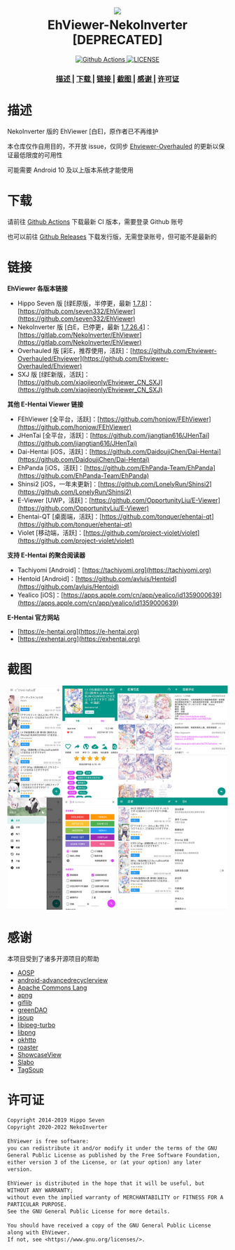 <h1 align="center">
  <img src="app/src/main/ic_launcher-playstore.png" width="150">
  <br>EhViewer-NekoInverter [DEPRECATED]<br>
</h1>

<p align="center">
  <a href="https://github.com/xb2016/EhViewer-NekoInverter/actions/workflows/ci.yml">
    <img src="https://github.com/xb2016/EhViewer-NekoInverter/actions/workflows/ci.yml/badge.svg" alt="Github Actions">
  </a>
  <a href="https://github.com/xb2016/EhViewer-NekoInverter/blob/eh-1.7.27.x/LICENSE">
    <img src="https://img.shields.io/github/license/xb2016/EhViewer-NekoInverter" alt="LICENSE">
  </a>
</p>

<div align="center">
  <h3>
    <a href="https://github.com/xb2016/EhViewer-NekoInverter#描述">
    描述
    </a>
    <span> | </span>
    <a href="https://github.com/xb2016/EhViewer-NekoInverter#下载">
    下载
    </a>
    <span> | </span>
    <a href="https://github.com/xb2016/EhViewer-NekoInverter#链接">
    链接
    </a>
    <span> | </span>
    <a href="https://github.com/xb2016/EhViewer-NekoInverter#截图">
    截图
    </a>
    <span> | </span>
    <a href="https://github.com/xb2016/EhViewer-NekoInverter#感谢">
    感谢
    </a>
    <span> | </span>
    <a href="https://github.com/xb2016/EhViewer-NekoInverter#许可证">
    许可证
    </a>
  </h3>
</div>

# 描述

NekoInverter 版的 EhViewer [白E]，原作者已不再维护

本仓库仅作自用目的，不开放 issue，仅同步 [Ehviewer-Overhauled](https://github.com/Ehviewer-Overhauled/Ehviewer) 的更新以保证最低限度的可用性

可能需要 Android 10 及以上版本系统才能使用

# 下载

请前往 [Github Actions](https://github.com/xb2016/EhViewer-NekoInverter/actions) 下载最新 CI 版本，需要登录 Github 账号

也可以前往 [Github Releases](https://github.com/xb2016/EhViewer-NekoInverter/releases) 下载发行版，无需登录账号，但可能不是最新的

# 链接

**EhViewer 各版本链接**

- Hippo Seven 版 [绿E原版，半停更，最新 [1.7.8](https://t.me/ehviewer/2127118)]：[https://github.com/seven332/EhViewer](https://github.com/seven332/EhViewer)
- NekoInverter 版 [白E，已停更，最新 [1.7.26.4](https://t.me/ehviewer/2029210)]：[https://gitlab.com/NekoInverter/EhViewer](https://gitlab.com/NekoInverter/EhViewer)
- Overhauled 版 [彩E，推荐使用，活跃]：[https://github.com/Ehviewer-Overhauled/Ehviewer](https://github.com/Ehviewer-Overhauled/Ehviewer)
- SXJ 版 [绿E新版，活跃]：[https://github.com/xiaojieonly/Ehviewer_CN_SXJ](https://github.com/xiaojieonly/Ehviewer_CN_SXJ)

**其他 E-Hentai Viewer 链接**

- FEhViewer [全平台，活跃]：[https://github.com/honjow/FEhViewer](https://github.com/honjow/FEhViewer)
- JHenTai [全平台，活跃]：[https://github.com/jiangtian616/JHenTai](https://github.com/jiangtian616/JHenTai)
- Dai-Hentai [iOS，活跃]：[https://github.com/DaidoujiChen/Dai-Hentai](https://github.com/DaidoujiChen/Dai-Hentai)
- EhPanda [iOS，活跃]：[https://github.com/EhPanda-Team/EhPanda](https://github.com/EhPanda-Team/EhPanda)
- Shinsi2 [iOS，一年未更新]：[https://github.com/LonelyRun/Shinsi2](https://github.com/LonelyRun/Shinsi2)
- E-Viewer [UWP，活跃]：[https://github.com/OpportunityLiu/E-Viewer](https://github.com/OpportunityLiu/E-Viewer)
- Ehentai-QT [桌面端，活跃]：[https://github.com/tonquer/ehentai-qt](https://github.com/tonquer/ehentai-qt)
- Violet [移动端，活跃]：[https://github.com/project-violet/violet](https://github.com/project-violet/violet)

**支持 E-Hentai 的聚合阅读器**

- Tachiyomi [Android]：[https://tachiyomi.org](https://tachiyomi.org)
- Hentoid [Android]：[https://github.com/avluis/Hentoid](https://github.com/avluis/Hentoid)
- Yealico [iOS]：[https://apps.apple.com/cn/app/yealico/id1359000639](https://apps.apple.com/cn/app/yealico/id1359000639)

**E-Hentai 官方网站**

- [https://e-hentai.org](https://e-hentai.org)
- [https://exhentai.org](https://exhentai.org)

# 截图

![screenshot-01](art/screenshot-01.png)

# 感谢

本项目受到了诸多开源项目的帮助

- [AOSP](http://source.android.com/)
- [android-advancedrecyclerview](https://github.com/h6ah4i/android-advancedrecyclerview)
- [Apache Commons Lang](https://commons.apache.org/proper/commons-lang/)
- [apng](http://apng.sourceforge.net/)
- [giflib](http://giflib.sourceforge.net)
- [greenDAO](https://github.com/greenrobot/greenDAO)
- [jsoup](https://github.com/jhy/jsoup)
- [libjpeg-turbo](http://libjpeg-turbo.virtualgl.org/)
- [libpng](http://www.libpng.org/pub/png/libpng.html)
- [okhttp](https://github.com/square/okhttp)
- [roaster](https://github.com/forge/roaster)
- [ShowcaseView](https://github.com/amlcurran/ShowcaseView)
- [Slabo](https://github.com/TiroTypeworks/Slabo)
- [TagSoup](http://home.ccil.org/~cowan/tagsoup/)

# 许可证

    Copyright 2014-2019 Hippo Seven
    Copyright 2020-2022 NekoInverter

    EhViewer is free software:
    you can redistribute it and/or modify it under the terms of the GNU General Public License as published by the Free Software Foundation,
    either version 3 of the License, or (at your option) any later version.

    EhViewer is distributed in the hope that it will be useful, but WITHOUT ANY WARRANTY;
    without even the implied warranty of MERCHANTABILITY or FITNESS FOR A PARTICULAR PURPOSE.
    See the GNU General Public License for more details.

    You should have received a copy of the GNU General Public License along with EhViewer.
    If not, see <https://www.gnu.org/licenses/>.
